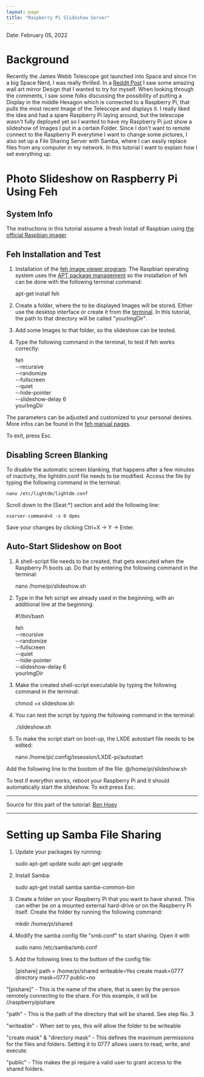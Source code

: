 ```yaml
---
layout: page
title: "Raspberry Pi Slideshow Server"
---
```

Date: February 05, 2022

# Background

Recently the James Webb Telescope got launched into Space and since I'm a big Space Nerd, I was really thrilled. In a [Reddit Post](https://www.reddit.com/r/space/comments/sgmc4e/i_built_a_james_webb_inspired_bit_of_wall_art/) I saw some amazing wall art mirror Design that I wanted to try for myself. When looking through the comments,  I saw some folks discussing the possibility of putting a Display in the middle Hexagon which is connected to a Raspberry Pi, that pulls the most recent Image of the Telescope and displays it. I really liked the idea and had a spare Raspberry Pi laying around, but the telescope wasn't fully deployed yet so I wanted to have my Raspberry Pi just show a slideshow of Images I put in a certain Folder. Since I don't want to remote connect to the Raspberry Pi everytime I want to change some pictures, I also set up a File Sharing Server with Samba, where I can easily replace files from any computer in my network. In this tutorial I want to explain how I set everything up.

# Photo Slideshow on Raspberry Pi Using Feh

## System Info

The instructions in this tutorial assume a fresh Install of Raspbian using [the official Raspbian imager](https://www.raspberrypi.com/documentation/computers/getting-started.html) 

## Feh Installation and Test

1. Installation of the [feh image viewer program](https://feh.finalrewind.org/). The Raspbian operating system uses the [APT package management](https://embeddedinventor.com/sudo-apt-get-install-command-explained-for-beginners/) so the installation of feh can be done with the following terminal command:

    apt-get install feh

2. Create a folder, where the to be displayed Images will be stored. Either use the desktop interface or create it from the [terminal](https://www.techwalla.com/articles/how-to-make-a-folder-in-ubuntu). In this tutorial, the path to that directory will be called "yourImgDir".

3. Add some Images to that folder, so the slideshow can be tested.

4. Type the following command in the terminal, to test if feh works correctly:

    feh \
    --recursive \
    --randomize \
    --fullscreen \
    --quiet \
    --hide-pointer \
    --slideshow-delay 6 \
    yourImgDir

The parameters can be adjusted and customized to your personal desires. More infos can be found in the [feh manual pages](https://linux.die.net/man/1/feh).

To exit, press Esc.

## Disabling Screen Blanking

To disable the automatic screen blanking, that happens after a few minutes of inactivity, the lightdm.conf file needs to be modified. Access the file by typing the following command in the terminal:

    nano /etc/lightdm/lightdm.conf

Scroll down to the [Seat:*] section and add the following line:

    xserver-command=X -s 0 dpms

Save your changes by clicking Ctrl+X -> Y -> Enter.

## Auto-Start Slideshow on Boot

1. A shell-script file needs to be created, that gets executed when the Raspberry Pi boots up. Do that by entering the following command in the terminal:

    nano /home/pi/slideshow.sh

2. Type in the feh script we already used in the beginning, with an additional line at the beginning:

    #!/bin/bash
 
    feh \
    --recursive \
    --randomize \
    --fullscreen \
    --quiet \
    --hide-pointer \
    --slideshow-delay 6 \
    yourImgDir

3. Make the created shell-script executable by typing the following command in the terminal:

    chmod +x slideshow.sh

4. You can test the script by typing the following command in the terminal:

    ./slideshow.sh

5. To make the script start on boot-up, the LXDE autostart file needs to be edited:

    nano /home/pi/.config/lxsession/LXDE-pi/autostart

Add the following line to the bootom of the file:
    @/home/pi/slideshow.sh


To test if everythin works, reboot your Raspberry Pi and it should automatically start the slideshow. To exit press Esc.

---
Source for this part of the tutorial: [Ben Hoey](https://bhoey.com/blog/photo-slideshows-using-raspberry-pi/) 

--- 



# Setting up Samba File Sharing

1. Update your packages by running:

    sudo apt-get update
    sudo apt-get upgrade

2. Install Samba:

    sudo apt-get install samba samba-common-bin

3. Create a folder on your Raspberry Pi that you want to have shared. This can either be on a mounted external hard-drive or on the Raspberry Pi itself. Create the folder by running the following command:

    mkdir /home/pi/shared

4. Modify the samba config file "smb.conf" to start sharing. Open it with

    sudo nano /etc/samba/smb.conf

5. Add the following lines to the bottom of the config file:

    [pishare]
    path = /home/pi/shared
    writeable=Yes
    create mask=0777
    directory mask=0777
    public=no

"[pishare]" - This is the name of the share, that is seen by the person remotely connecting to the share. For this example, it will be //raspberry/pishare

"path" - This is the path of the directory that will be shared. See step No. 3

"writeable" - When set to yes, this will allow the folder to be writeable

"create mask" & "directory mask" - This defines the maximum permissions for the files and folders. Setting it to 0777 allows users to read, write, and execute.

"public" - This makes the pi require a valid user to grant access to the shared folders.
